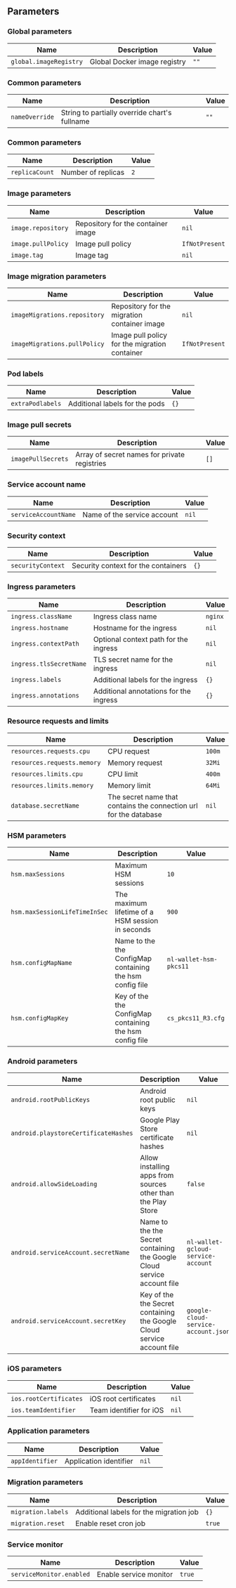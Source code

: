## Parameters

### Global parameters

| Name                   | Description                  | Value |
| ---------------------- | ---------------------------- | ----- |
| `global.imageRegistry` | Global Docker image registry | `""`  |

### Common parameters

| Name           | Description                                   | Value |
| -------------- | --------------------------------------------- | ----- |
| `nameOverride` | String to partially override chart's fullname | `""`  |

### Common parameters

| Name           | Description        | Value |
| -------------- | ------------------ | ----- |
| `replicaCount` | Number of replicas | `2`   |

### Image parameters

| Name               | Description                        | Value          |
| ------------------ | ---------------------------------- | -------------- |
| `image.repository` | Repository for the container image | `nil`          |
| `image.pullPolicy` | Image pull policy                  | `IfNotPresent` |
| `image.tag`        | Image tag                          | `nil`          |

### Image migration parameters

| Name                         | Description                                   | Value          |
| ---------------------------- | --------------------------------------------- | -------------- |
| `imageMigrations.repository` | Repository for the migration container image  | `nil`          |
| `imageMigrations.pullPolicy` | Image pull policy for the migration container | `IfNotPresent` |

### Pod labels

| Name             | Description                    | Value |
| ---------------- | ------------------------------ | ----- |
| `extraPodlabels` | Additional labels for the pods | `{}`  |

### Image pull secrets

| Name               | Description                                  | Value |
| ------------------ | -------------------------------------------- | ----- |
| `imagePullSecrets` | Array of secret names for private registries | `[]`  |

### Service account name

| Name                 | Description                 | Value |
| -------------------- | --------------------------- | ----- |
| `serviceAccountName` | Name of the service account | `nil` |

### Security context

| Name              | Description                         | Value |
| ----------------- | ----------------------------------- | ----- |
| `securityContext` | Security context for the containers | `{}`  |

### Ingress parameters

| Name                    | Description                            | Value   |
| ----------------------- | -------------------------------------- | ------- |
| `ingress.className`     | Ingress class name                     | `nginx` |
| `ingress.hostname`      | Hostname for the ingress               | `nil`   |
| `ingress.contextPath`   | Optional context path for the ingress  | `nil`   |
| `ingress.tlsSecretName` | TLS secret name for the ingress        | `nil`   |
| `ingress.labels`        | Additional labels for the ingress      | `{}`    |
| `ingress.annotations`   | Additional annotations for the ingress | `{}`    |

### Resource requests and limits

| Name                        | Description                                                       | Value  |
| --------------------------- | ----------------------------------------------------------------- | ------ |
| `resources.requests.cpu`    | CPU request                                                       | `100m` |
| `resources.requests.memory` | Memory request                                                    | `32Mi` |
| `resources.limits.cpu`      | CPU limit                                                         | `400m` |
| `resources.limits.memory`   | Memory limit                                                      | `64Mi` |
| `database.secretName`       | The secret name that contains the connection url for the database | `nil`  |

### HSM parameters

| Name                          | Description                                              | Value                  |
| ----------------------------- | -------------------------------------------------------- | ---------------------- |
| `hsm.maxSessions`             | Maximum HSM sessions                                     | `10`                   |
| `hsm.maxSessionLifeTimeInSec` | The maximum lifetime of a HSM session in seconds         | `900`                  |
| `hsm.configMapName`           | Name to the the ConfigMap containing the hsm config file | `nl-wallet-hsm-pkcs11` |
| `hsm.configMapKey`            | Key of the the ConfigMap containing the hsm config file  | `cs_pkcs11_R3.cfg`     |

### Android parameters

| Name                                 | Description                                                             | Value                               |
| ------------------------------------ | ----------------------------------------------------------------------- | ----------------------------------- |
| `android.rootPublicKeys`             | Android root public keys                                                | `nil`                               |
| `android.playstoreCertificateHashes` | Google Play Store certificate hashes                                    | `nil`                               |
| `android.allowSideLoading`           | Allow installing apps from sources other than the Play Store            | `false`                             |
| `android.serviceAccount.secretName`  | Name to the the Secret containing the Google Cloud service account file | `nl-wallet-gcloud-service-account`  |
| `android.serviceAccount.secretKey`   | Key of the the Secret containing the Google Cloud service account file  | `google-cloud-service-account.json` |

### iOS parameters

| Name                   | Description             | Value |
| ---------------------- | ----------------------- | ----- |
| `ios.rootCertificates` | iOS root certificates   | `nil` |
| `ios.teamIdentifier`   | Team identifier for iOS | `nil` |

### Application parameters

| Name            | Description            | Value |
| --------------- | ---------------------- | ----- |
| `appIdentifier` | Application identifier | `nil` |

### Migration parameters

| Name               | Description                             | Value  |
| ------------------ | --------------------------------------- | ------ |
| `migration.labels` | Additional labels for the migration job | `{}`   |
| `migration.reset`  | Enable reset cron job                   | `true` |

### Service monitor

| Name                     | Description            | Value  |
| ------------------------ | ---------------------- | ------ |
| `serviceMonitor.enabled` | Enable service monitor | `true` |
